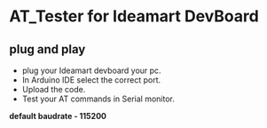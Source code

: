 # AT_Tester for Ideamart DevBoard
## plug and play
- plug your Ideamart devboard your pc.
- In Arduino IDE select the correct port.
- Upload the code.
- Test your AT commands in Serial monitor.

__default baudrate - 115200__

